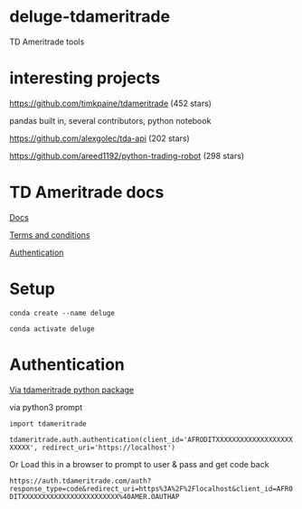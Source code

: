 # deluge-tdameritrade
TD Ameritrade tools


# interesting projects

https://github.com/timkpaine/tdameritrade  (452 stars)

pandas built in, several contributors, python notebook


https://github.com/alexgolec/tda-api (202 stars)

https://github.com/areed1192/python-trading-robot  (298 stars)


# TD Ameritrade docs

[Docs](https://developer.tdameritrade.com/account-access/apis)

[Terms and conditions](https://developer.tdameritrade.com/legal)

[Authentication](https://developer.tdameritrade.com/content/authentication-faq)


# Setup

`conda create --name deluge`

`conda activate deluge`


# Authentication

[Via tdameritrade python package](https://tdameritrade.readthedocs.io/en/latest/index.html#authentication)

via python3 prompt

`import tdameritrade`

`tdameritrade.auth.authentication(client_id='AFRODITXXXXXXXXXXXXXXXXXXXXXXXX', redirect_uri='https://localhost')`


Or Load this in a browser to prompt to user & pass and get code back 

`https://auth.tdameritrade.com/auth?response_type=code&redirect_uri=https%3A%2F%2Flocalhost&client_id=AFRODITXXXXXXXXXXXXXXXXXXXXXXXX%40AMER.OAUTHAP`

